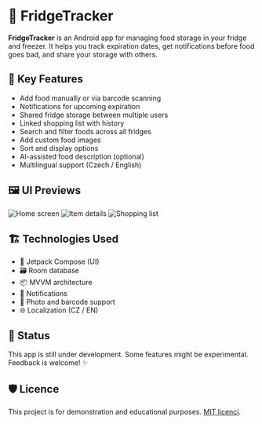 # 🧊 FridgeTracker

**FridgeTracker** is an Android app for managing food storage in your fridge and freezer. It helps you track expiration dates, get notifications before food goes bad, and share your storage with others.

## 📱 Key Features

- Add food manually or via barcode scanning
- Notifications for upcoming expiration
- Shared fridge storage between multiple users
- Linked shopping list with history
- Search and filter foods across all fridges
- Add custom food images
- Sort and display options
- AI-assisted food description (optional)
- Multilingual support (Czech / English)

## 🖼️ UI Previews

![Home screen](screenshots/home.png)
![Item details](screenshots/item_detail.png)
![Shopping list](screenshots/shopping_list.png)

## 🏗️ Technologies Used

- 🧠 Jetpack Compose (UI)
- 🗃️ Room database
- 📦 MVVM architecture
- 🔔 Notifications
- 📸 Photo and barcode support
- 🌐 Localization (CZ / EN)

## 🚧 Status

This app is still under development. Some features might be experimental. Feedback is welcome! ✨

## 🛡️ Licence

This project is for demonstration and educational purposes. [MIT licencí](LICENSE).
